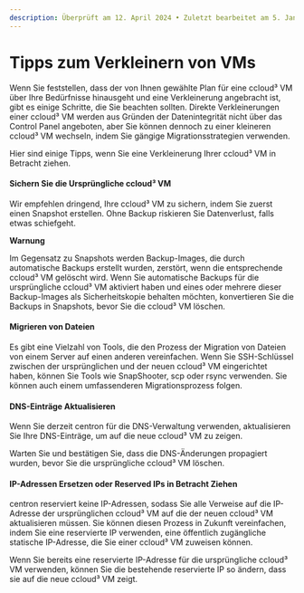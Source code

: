 ```yaml
---
description: Überprüft am 12. April 2024 • Zuletzt bearbeitet am 5. Januar 2025
---
```


# Tipps zum Verkleinern von VMs

Wenn Sie feststellen, dass der von Ihnen gewählte Plan für eine ccloud³ VM über Ihre Bedürfnisse hinausgeht und eine Verkleinerung angebracht ist, gibt es einige Schritte, die Sie beachten sollten. Direkte Verkleinerungen einer ccloud³ VM werden aus Gründen der Datenintegrität nicht über das Control Panel angeboten, aber Sie können dennoch zu einer kleineren ccloud³ VM wechseln, indem Sie gängige Migrationsstrategien verwenden.

Hier sind einige Tipps, wenn Sie eine Verkleinerung Ihrer ccloud³ VM in Betracht ziehen.

#### Sichern Sie die Ursprüngliche ccloud³ VM

Wir empfehlen dringend, Ihre ccloud³ VM zu sichern, indem Sie zuerst einen Snapshot erstellen. Ohne Backup riskieren Sie Datenverlust, falls etwas schiefgeht.

**Warnung**

Im Gegensatz zu Snapshots werden Backup-Images, die durch automatische Backups erstellt wurden, zerstört, wenn die entsprechende ccloud³ VM gelöscht wird. Wenn Sie automatische Backups für die ursprüngliche ccloud³ VM aktiviert haben und eines oder mehrere dieser Backup-Images als Sicherheitskopie behalten möchten, konvertieren Sie die Backups in Snapshots, bevor Sie die ccloud³ VM löschen.

#### Migrieren von Dateien

Es gibt eine Vielzahl von Tools, die den Prozess der Migration von Dateien von einem Server auf einen anderen vereinfachen. Wenn Sie SSH-Schlüssel zwischen der ursprünglichen und der neuen ccloud³ VM eingerichtet haben, können Sie Tools wie SnapShooter, scp oder rsync verwenden. Sie können auch einem umfassenderen Migrationsprozess folgen.

#### DNS-Einträge Aktualisieren

Wenn Sie derzeit centron für die DNS-Verwaltung verwenden, aktualisieren Sie Ihre DNS-Einträge, um auf die neue ccloud³ VM zu zeigen.

Warten Sie und bestätigen Sie, dass die DNS-Änderungen propagiert wurden, bevor Sie die ursprüngliche ccloud³ VM löschen.

#### IP-Adressen Ersetzen oder Reserved IPs in Betracht Ziehen

centron reserviert keine IP-Adressen, sodass Sie alle Verweise auf die IP-Adresse der ursprünglichen ccloud³ VM auf die der neuen ccloud³ VM aktualisieren müssen. Sie können diesen Prozess in Zukunft vereinfachen, indem Sie eine reservierte IP verwenden, eine öffentlich zugängliche statische IP-Adresse, die Sie einer ccloud³ VM zuweisen können.

Wenn Sie bereits eine reservierte IP-Adresse für die ursprüngliche ccloud³ VM verwenden, können Sie die bestehende reservierte IP so ändern, dass sie auf die neue ccloud³ VM zeigt.
